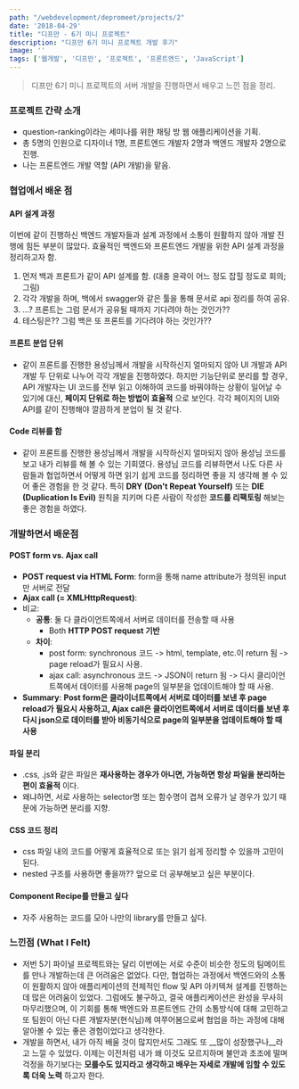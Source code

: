```yaml
---
path: "/webdevelopment/depromeet/projects/2"
date: '2018-04-29'
title: "디프만 - 6기 미니 프로젝트"
description: "디프만 6기 미니 프로젝트 개발 후기"
image: ''
tags: ['웹개발', '디프만', '프로젝트', '프론트엔드', 'JavaScript']
---
```

> 디프만 6기 미니 프로젝트의 서버 개발을 진행하면서 배우고 느낀 점을 정리.

### 프로젝트 간략 소개
- question-ranking이라는 세미나를 위한 채팅 방 웹 애플리케이션을 기획.
- 총 5명의 인원으로 디자이너 1명, 프론트엔드 개발자 2명과 백엔드 개발자 2명으로 진행.
- 나는 프론트엔드 개발 역할 (API 개발)을 맡음.

### 협업에서 배운 점

#### API 설계 과정
이번에 같이 진행하신 백엔드 개발자들과 설계 과정에서 소통이 원활하지 않아 개발 진행에 힘든 부분이 많았다. 효율적인 백엔드와 프론트엔드 개발을 위한 API 설계 과정을 정리하고자 함.
1. 먼저 백과 프론트가 같이 API 설계를 함. (대충 윤곽이 어느 정도 잡힐 정도로 회의; 그림)
2. 각각 개발을 하며, 백에서 swagger와 같은 툴을 통해 문서로 api 정리를 하여 공유.
3. ...? 프론트는 그럼 문서가 공유될 때까지 기다려야 하는 것인가??
4. 테스팅은?? 그럼 백은 또 프론트를 기다려야 하는 것인가??

#### 프론트 분업 단위
- 같이 프론트를 진행한 용성님께서 개발을 시작하신지 얼마되지 않아 UI 개발과 API 개발 두 단위로 나누어 각각 개발을 진행하였다. 하지만 기능단위로 분리를 할 경우, API 개발자는 UI 코드를 전부 읽고 이해하여 코드를 바꿔야하는 상황이 일어날 수 있기에 대신, __페이지 단위로 하는 방법이 효율적__ 으로 보인다. 각각 페이지의 UI와 API를 같이 진행해야 깔끔하게 분업이 될 것 같다.

#### Code 리뷰를 함
 - 같이 프론트를 진행한 용성님께서 개발을 시작하신지 얼마되지 않아 용성님 코드를 보고 내가 리뷰를 해 볼 수 있는 기회였다. 용성님 코드를 리뷰하면서 나도 다른 사람들과 협업하면서 어떻게 하면 읽기 쉽게 코드를 정리하면 좋을 지 생각해 볼 수 있어 좋은 경험을 한 것 같다. 특히 __DRY (Don't Repeat Yourself)__ 또는 __DIE (Duplication Is Evil)__ 원칙을 지키며 다른 사람이 작성한 __코드를 리팩토링__ 해보는 좋은 경험을 하였다.

### 개발하면서 배운점

#### POST form vs. Ajax call
- __POST request via HTML Form__: form을 통해 name attribute가 정의된 input만 서버로 전달
- __Ajax call (= XMLHttpRequest)__: 
- 비교:
    - __공통__: 둘 다 클라이언트쪽에서 서버로 데이터를 전송할 때 사용
        - Both __HTTP POST request 기반__
    - __차이__:
        - post form: synchronous 코드 -> html, template, etc.이 return 됨 -> page reload가 필요시 사용.
        - ajax call: asynchronous 코드 -> JSON이 return 됨 -> 다시 클리이언트쪽에서 데이터를 사용해 page의 일부분을 업데이트해야 할 때 사용.
- __Summary__: __Post form은 클라이너트쪽에서 서버로 데이터를 보낸 후 page reload가 필요시 사용하고, Ajax call은 클라이언트쪽에서 서버로 데이터를 보낸 후 다시 json으로 데이터를 받아 비동기식으로 page의 일부분을 업데이트해야 할 때 사용__

#### 파일 분리
- .css, .js와 같은 파일은 __재사용하는 경우가 아니면, 가능하면 항상 파일을 분리하는 편이 효율적__ 이다. 
- 왜냐하면, 서로 사용하는 selector명 또는 함수명이 겹쳐 오류가 날 경우가 있기 때문에 가능하면 분리를 지향.

#### CSS 코드 정리
- css 파일 내의 코드를 어떻게 효율적으로 또는 읽기 쉽게 정리할 수 있을까 고민이 된다.
- nested 구조를 사용하면 좋을까?? 앞으로 더 공부해보고 싶은 부분이다.

#### Component Recipe를 만들고 싶다
- 자주 사용하는 코드를 모아 나만의 library를 만들고 싶다.

### 느낀점 (What I Felt)
- 저번 5기 파이널 프로젝트와는 달리 이번에는 서로 수준이 비슷한 정도의 팀메이트를 만나 개발하는데 큰 어려움은 없었다. 다만, 협업하는 과정에서 백엔드와의 소통이 원활하지 않아 애플리케이션의 전체적인 flow 및 API 아키텍쳐 설계를 진행하는데 많은 어려움이 있었다. 그럼에도 불구하고, 결국 애플리케이션은 완성을 무사히 마무리했으며, 이 기회를 통해 백엔드와 프론트엔드 간의 소통방식에 대해 고민하고 또 팀원이 아닌 다른 개발자분(현식님)께 여쭈어봄으로써 협업을 하는 과정에 대해 알아볼 수 있는 좋은 경험이었다고 생각한다.
- 개발을 하면서, 내가 아직 배울 것이 많지만서도 그래도 또 __많이 성장했구나__라고 느낄 수 있었다. 이제는 이전처럼 내가 왜 이것도 모르지하며 불안과 초조에 떨며 걱정을 하기보다는 __모를수도 있지라고 생각하고 배우는 자세로 개발에 임할 수 있도록 더욱 노력__ 하고자 한다.